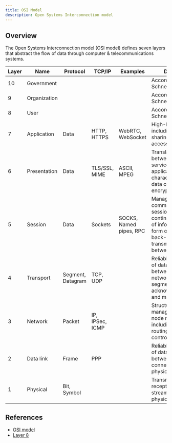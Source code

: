 ```yaml
---
title: OSI Model
description: Open Systems Interconnection model
---
```


## Overview

The Open Systems Interconnection model (OSI model) defines seven layers that abstract the flow of data through computer & telecommunications systems.

| Layer | Name         | Protocol          | TCP/IP          | Examples                | Description                                                                                                                                      |
|-------|--------------|-------------------|-----------------|-------------------------|--------------------------------------------------------------------------------------------------------------------------------------------------|
| 10    | Government   |                   |                 |                         | According to Bruce Schneider & RSA                                                                                                               |
| 9     | Organization |                   |                 |                         | According to Bruce Schneider & RSA                                                                                                               |
| 8     | User         |                   |                 |                         | According to Bruce Schneider & RSA                                                                                                               |
| 7     | Application  | Data              | HTTP, HTTPS     | WebRTC, WebSocket       | High-level APIs, including resource sharing, remote file access                                                                                  |
| 6     | Presentation | Data              | TLS/SSL, MIME   | ASCII, MPEG             | Translation of data between a networking service and an application; including character encoding, data compression and encryption/decryption    |
| 5     | Session      | Data              | Sockets         | SOCKS, Named pipes, RPC | Managing communication sessions, i.e., continuous exchange of information in the form of multiple back-and-forth transmissions between two nodes |
| 4     | Transport    | Segment, Datagram | TCP, UDP        |                         | Reliable transmission of data segments between points on a network, including segmentation, acknowledgement and multiplexing                     |
| 3     | Network      | Packet            | IP, IPSec, ICMP |                         | Structuring and managing a multi-node network, including addressing, routing and traffic control                                                 |
| 2     | Data link    | Frame             | PPP             |                         | Reliable transmission of data frames between two nodes connected by a physical layer                                                             |
| 1     | Physical     | Bit, Symbol       |                 |                         | Transmission and reception of raw bit streams over a physical medium                                                                             |medium                                                                             |

## References

* [OSI model](https://en.wikipedia.org/wiki/OSI_model)
* [Layer 8](https://en.wikipedia.org/wiki/Layer_8)
